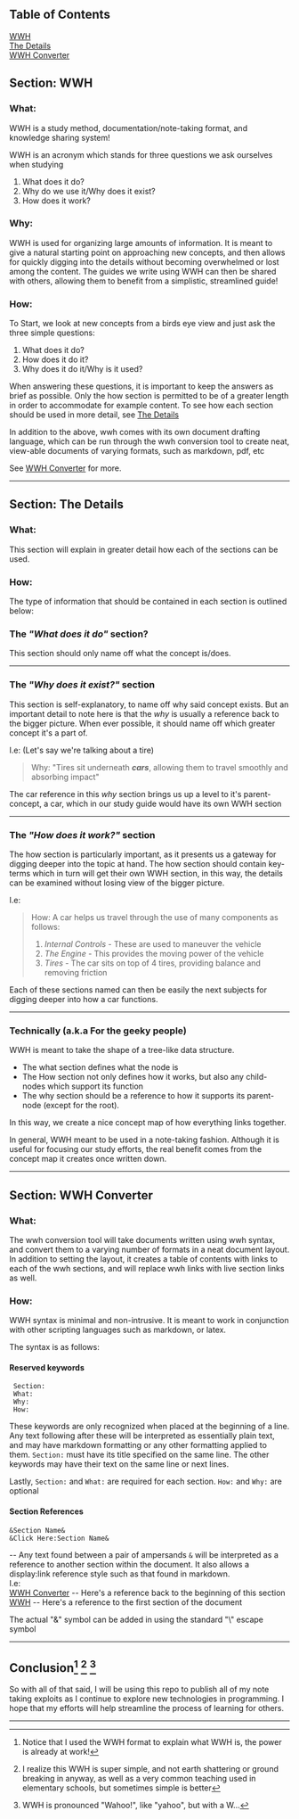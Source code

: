 [WWH]:./README.md#wwh
[The Details]:./README.md#the-details
[WWH Converter]:./README.md#wwh-converter

## Table of Contents
[WWH]  
[The Details]  
[WWH Converter]  

## Section: WWH
### What: 
WWH is a study method, documentation/note-taking format, and knowledge sharing system!

WWH is an acronym which stands for three questions we ask ourselves when studying
1. What does it do?
2. Why do we use it/Why does it exist?
3. How does it work?
### Why: 
WWH is used for organizing large amounts of information. It is meant to give a natural starting point on approaching new concepts, and then allows for quickly digging into the details without becoming overwhelmed or lost among the content. The guides we write using WWH can then be shared with others, allowing them to benefit from a simplistic, streamlined guide!
### How: 
To Start, we look at new concepts from a birds eye view and just ask the three simple questions:

1. What does it do?
2. How does it do it?
3. Why does it do it/Why is it used?

When answering these questions, it is important to keep the answers as brief as possible. Only the how section is permitted to be of a greater length in order to accommodate for example content. To see how each section should be used in more detail, see [The Details]

In addition to the above, wwh comes with its own document drafting language, which can be run through the wwh conversion tool to create neat, view-able documents of varying formats, such as markdown, pdf, etc
 
See [WWH Converter] for more.

---
## Section: The Details
### What: 
This section will explain in greater detail how each of the sections can be used.
### How: 
The type of information that should be contained in each section is outlined below:

### The *"What does it do"* section?
This section should only name off what the concept is/does.

---
### The *"Why does it exist?"* section
This section is self-explanatory, to name off why said concept exists. But an important detail to note here is that the *why* is usually a reference back to the bigger picture. When ever possible, it should name off which greater concept it's a part of.

I.e: (Let's say we're talking about a tire)
> Why: "Tires sit underneath **_cars_**, allowing them to travel smoothly and absorbing impact"

The car reference in this *why* section brings us up a level to it's parent-concept, a car, which in our study guide would have its own WWH section

---
### The *"How does it work?"* section
The how section is particularly important, as it presents us a gateway for digging deeper into the topic at hand. The how section should contain key-terms which in turn will get their own WWH section, in this way, the details can be examined without losing view of the bigger picture.

I.e: 
> How: A car helps us travel through the use of many components as follows:
> 1. *Internal Controls* - These are used to maneuver the vehicle
> 2. *The Engine* -  This provides the moving power of the vehicle
> 3. *Tires* - The car sits on top of 4 tires, providing balance and removing friction

Each of these sections named can then be easily the next subjects for digging deeper into how a car functions.

---
### Technically (a.k.a For the geeky people)
WWH is meant to take the shape of a tree-like data structure. 
- The what section defines what the node is
- The How section not only defines how it works, but also any child-nodes which support its function
- The why section should be a reference to how it supports its parent-node (except for the root).

In this way, we create a nice concept map of how everything links together.

In general, WWH meant to be used in a note-taking fashion. Although it is useful for focusing our study efforts, the real benefit comes from the concept map it creates once written down.

---
## Section: WWH Converter
### What: 
The wwh conversion tool will take documents written using wwh syntax, and convert them to a varying number of formats in a neat document layout. In addition to setting the layout, it creates a table of contents with links to each of the wwh sections, and will replace wwh links with live section links as well.
### How: 
WWH syntax is minimal and non-intrusive. It is meant to work in conjunction with other scripting languages such as markdown, or latex. 

The syntax is as follows:

#### Reserved keywords 
```
 Section:
 What:
 Why:
 How:
```
These keywords are only recognized when placed at the beginning of a line. Any text following after these will be interpreted as essentially plain text, and may have markdown formatting or any other formatting applied to them. 
`Section:` must have its title specified on the same line. The other keywords may have their text on the same line or next lines.

Lastly, `Section:` and `What:` are required for each section. `How:` and `Why:` are optional

#### Section References
```
&Section Name&
&Click Here:Section Name&
```
-- Any text found between a pair of ampersands `&` will be interpreted as a reference to another section within the document. It also allows a display:link reference style such as that found in markdown.  
I.e:  
[WWH Converter] -- Here's a reference back to the beginning of this section  
[WWH] -- Here's a reference to the first section of the document  

The actual "&" symbol can be added in using the standard "\\" escape symbol  

---
## Conclusion[^1] [^2] [^3]
So with all of that said, I will be using this repo to publish all of my note taking exploits as I continue to explore new technologies in programming. I hope that my efforts will help streamline the process of learning for others.

[^1]: Notice that I used the WWH format to explain what WWH is, the power is already at work!

[^2]: I realize this WWH is super simple, and not earth shattering or ground breaking in anyway, as well as a very common teaching used in elementary schools, but sometimes simple is better

[^3]: WWH is pronounced "Wahoo!", like "yahoo", but with a W...

---
